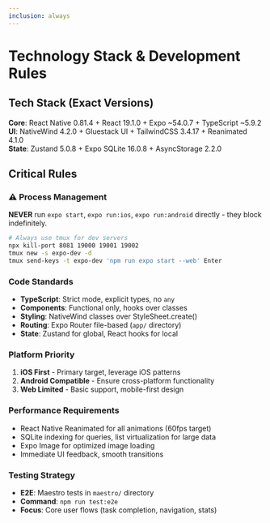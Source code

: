 ```yaml
---
inclusion: always
---
```


# Technology Stack & Development Rules

## Tech Stack (Exact Versions)

**Core**: React Native 0.81.4 + React 19.1.0 + Expo ~54.0.7 + TypeScript ~5.9.2  
**UI**: NativeWind 4.2.0 + Gluestack UI + TailwindCSS 3.4.17 + Reanimated 4.1.0  
**State**: Zustand 5.0.8 + Expo SQLite 16.0.8 + AsyncStorage 2.2.0

## Critical Rules

### ⚠️ Process Management

**NEVER** run `expo start`, `expo run:ios`, `expo run:android` directly - they block indefinitely.

```bash
# Always use tmux for dev servers
npx kill-port 8081 19000 19001 19002
tmux new -s expo-dev -d
tmux send-keys -t expo-dev 'npm run expo start --web' Enter
```

### Code Standards

- **TypeScript**: Strict mode, explicit types, no `any`
- **Components**: Functional only, hooks over classes
- **Styling**: NativeWind classes over StyleSheet.create()
- **Routing**: Expo Router file-based (`app/` directory)
- **State**: Zustand for global, React hooks for local

### Platform Priority

1. **iOS First** - Primary target, leverage iOS patterns
2. **Android Compatible** - Ensure cross-platform functionality
3. **Web Limited** - Basic support, mobile-first design

### Performance Requirements

- React Native Reanimated for all animations (60fps target)
- SQLite indexing for queries, list virtualization for large data
- Expo Image for optimized image loading
- Immediate UI feedback, smooth transitions

### Testing Strategy

- **E2E**: Maestro tests in `maestro/` directory
- **Command**: `npm run test:e2e`
- **Focus**: Core user flows (task completion, navigation, stats)
